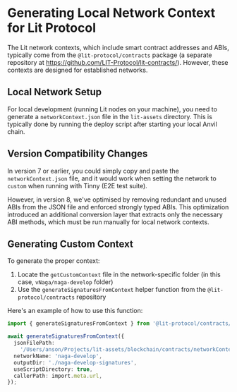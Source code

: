 # Generating Local Network Context for Lit Protocol

The Lit network contexts, which include smart contract addresses and ABIs, typically come from the `@lit-protocol/contracts` package (a separate repository at https://github.com/LIT-Protocol/lit-contracts/). However, these contexts are designed for established networks.

## Local Network Setup

For local development (running Lit nodes on your machine), you need to generate a `networkContext.json` file in the `lit-assets` directory. This is typically done by running the deploy script after starting your local Anvil chain.

## Version Compatibility Changes

In version 7 or earlier, you could simply copy and paste the `networkContext.json` file, and it would work when setting the network to `custom` when running with Tinny (E2E test suite).

However, in version 8, we've optimised by removing redundant and unused ABIs from the JSON file and enforced strongly typed ABIs. This optimization introduced an additional conversion layer that extracts only the necessary ABI methods, which must be run manually for local network contexts.

## Generating Custom Context

To generate the proper context:

1. Locate the `getCustomContext` file in the network-specific folder (in this case, `vNaga/naga-develop` folder)
2. Use the `generateSignaturesFromContext` helper function from the `@lit-protocol/contracts` repository

Here's an example of how to use this function:

```ts
import { generateSignaturesFromContext } from '@lit-protocol/contracts/custom-network-signatures';

await generateSignaturesFromContext({
  jsonFilePath:
    '/Users/anson/Projects/lit-assets/blockchain/contracts/networkContext.json', // in lit assets repo
  networkName: 'naga-develop',
  outputDir: './naga-develop-signatures',
  useScriptDirectory: true,
  callerPath: import.meta.url,
});
```
